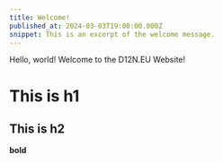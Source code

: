 ```yaml
---
title: Welcome!
published_at: 2024-03-03T19:00:00.000Z
snippet: This is an excerpt of the welcome message.
---
```


Hello, world! Welcome to the D12N.EU Website!

# This is h1

## This is h2

**bold**
